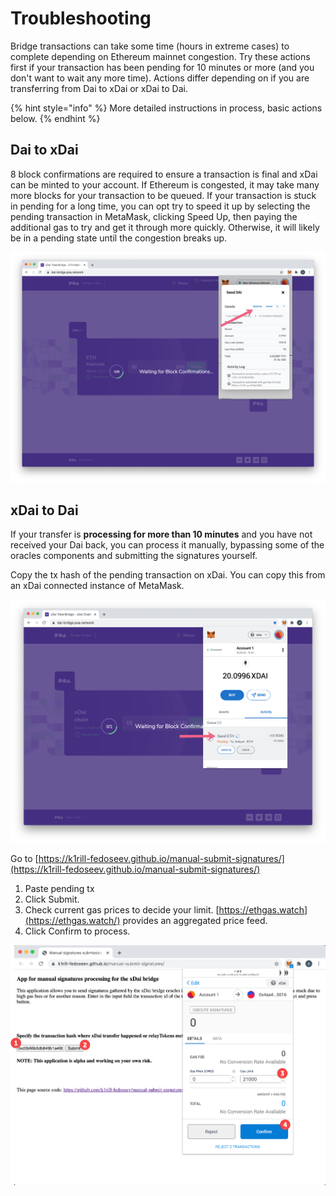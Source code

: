 # Troubleshooting

Bridge transactions can take some time \(hours in extreme cases\) to complete depending on Ethereum mainnet congestion.  Try these actions first if your transaction has been pending for 10 minutes or more \(and you don't want to wait any more time\). Actions differ depending on if you are transferring from Dai to xDai or xDai to Dai.

{% hint style="info" %}
More detailed instructions in process, basic actions below.
{% endhint %}

## Dai to xDai

8 block confirmations are required to ensure a transaction is final and xDai can be minted to your account. If Ethereum is congested, it may take many more blocks for your transaction to be queued. If your transaction is stuck in pending for a long time, you can opt try to speed it up by selecting the pending transaction in MetaMask, clicking Speed Up, then paying the additional gas to try and get it through more quickly. Otherwise, it will likely be in a pending state until the congestion breaks up.

![](../../.gitbook/assets/mm1.jpg)

## xDai to Dai

If your transfer is **processing for more than 10 minutes** and you have not received your Dai back, you can process it manually, bypassing some of the oracles components and submitting the signatures yourself. 

Copy the tx hash of the pending transaction on xDai. You can copy this from an xDai connected instance of MetaMask.

![Click on the pending transaction to get the tx hash](../../.gitbook/assets/mm2.jpg)

Go to [https://k1rill-fedoseev.github.io/manual-submit-signatures/](https://k1rill-fedoseev.github.io/manual-submit-signatures/)

1. Paste pending tx
2. Click Submit.
3. Check current gas prices to decide your limit. [https://ethgas.watch](https://ethgas.watch/) provides an aggregated price feed.
4. Click Confirm to process.

![](../../.gitbook/assets/mm3.jpg)





